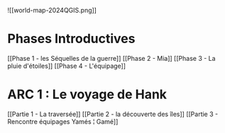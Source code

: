 ![[world-map-2024QGIS.png]]
# Phases Introductives 
[[Phase 1 - les Séquelles de la guerre]]
[[Phase 2 - Mia]]
[[Phase 3 - La pluie d'étoiles]]
[[Phase 4 - L'équipage]]

# ARC 1 : Le voyage de Hank
[[Partie 1 - La traversée]]
[[Partie 2 - la découverte des îles]]
[[Partie 3 - Rencontre équipages Yamés ¦ Gamé]]